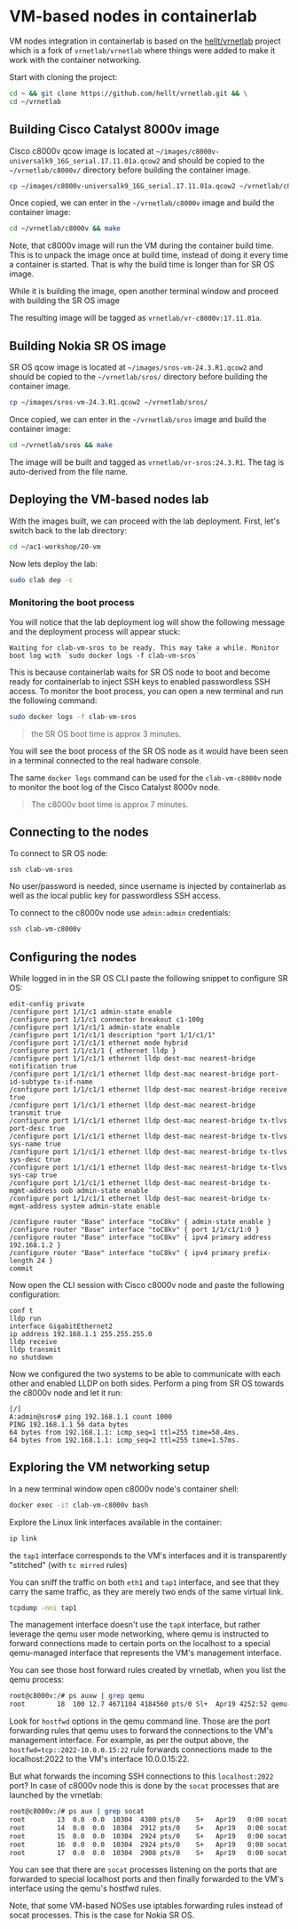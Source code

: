 # VM-based nodes in containerlab

VM nodes integration in containerlab is based on the [hellt/vrnetlab](https://github.com/hellt/vrnetlab) project which is a fork of `vrnetlab/vrnetlab` where things were added to make it work with the container networking.

Start with cloning the project:

```bash
cd ~ && git clone https://github.com/hellt/vrnetlab.git && \
cd ~/vrnetlab
```

## Building Cisco Catalyst 8000v image

Cisco c8000v qcow image is located at `~/images/c8000v-universalk9_16G_serial.17.11.01a.qcow2` and should be copied to the `~/vrnetlab/c8000v/` directory before building the container image.

```bash
cp ~/images/c8000v-universalk9_16G_serial.17.11.01a.qcow2 ~/vrnetlab/c8000v/
```

Once copied, we can enter in the `~/vrnetlab/c8000v` image and build the container image:

```bash
cd ~/vrnetlab/c8000v && make
```

Note, that c8000v image will run the VM during the container build time. This is to unpack the image once at build time, instead of doing it every time a container is started. That is why the build time is longer than for SR OS image.

While it is building the image, open another terminal window and proceed with building the SR OS image

The resulting image will be tagged as `vrnetlab/vr-c8000v:17.11.01a`.

## Building Nokia SR OS image

SR OS qcow image is located at `~/images/sros-vm-24.3.R1.qcow2` and should be copied to the `~/vrnetlab/sros/` directory before building the container image.

```bash
cp ~/images/sros-vm-24.3.R1.qcow2 ~/vrnetlab/sros/
```

Once copied, we can enter in the `~/vrnetlab/sros` image and build the container image:

```bash
cd ~/vrnetlab/sros && make
```

The image will be built and tagged as `vrnetlab/vr-sros:24.3.R1`. The tag is auto-derived from the file name.

## Deploying the VM-based nodes lab

With the images built, we can proceed with the lab deployment. First, let's switch back to the lab directory:

```bash
cd ~/ac1-workshop/20-vm
```

Now lets deploy the lab:

```bash
sudo clab dep -c
```

### Monitoring the boot process

You will notice that the lab deployment log will show the following message and the deployment process will appear stuck:

```
Waiting for clab-vm-sros to be ready. This may take a while. Monitor boot log with `sudo docker logs -f clab-vm-sros`
```

This is because containerlab waits for SR OS node to boot and become ready for containerlab to inject SSH keys to enabled passwordless SSH access. To monitor the boot process, you can open a new terminal and run the following command:

```bash
sudo docker logs -f clab-vm-sros
```

> the SR OS boot time is approx 3 minutes.

You will see the boot process of the SR OS node as it would have been seen in a terminal connected to the real hadware console.

The same `docker logs` command can be used for the `clab-vm-c8000v` node to monitor the boot log of the Cisco Catalyst 8000v node.

> The c8000v boot time is approx 7 minutes.

## Connecting to the nodes

To connect to SR OS node:

```
ssh clab-vm-sros
```

No user/password is needed, since username is injected by containerlab as well as the local public key for passwordless SSH access.

To connect to the c8000v node use `admin:admin` credentials:

```bash
ssh clab-vm-c8000v
```

## Configuring the nodes

While logged in in the SR OS CLI paste the following snippet to configure SR OS:

```
edit-config private
/configure port 1/1/c1 admin-state enable
/configure port 1/1/c1 connector breakout c1-100g
/configure port 1/1/c1/1 admin-state enable
/configure port 1/1/c1/1 description "port 1/1/c1/1"
/configure port 1/1/c1/1 ethernet mode hybrid
/configure port 1/1/c1/1 { ethernet lldp }
/configure port 1/1/c1/1 ethernet lldp dest-mac nearest-bridge notification true
/configure port 1/1/c1/1 ethernet lldp dest-mac nearest-bridge port-id-subtype tx-if-name
/configure port 1/1/c1/1 ethernet lldp dest-mac nearest-bridge receive true
/configure port 1/1/c1/1 ethernet lldp dest-mac nearest-bridge transmit true
/configure port 1/1/c1/1 ethernet lldp dest-mac nearest-bridge tx-tlvs port-desc true
/configure port 1/1/c1/1 ethernet lldp dest-mac nearest-bridge tx-tlvs sys-name true
/configure port 1/1/c1/1 ethernet lldp dest-mac nearest-bridge tx-tlvs sys-desc true
/configure port 1/1/c1/1 ethernet lldp dest-mac nearest-bridge tx-tlvs sys-cap true
/configure port 1/1/c1/1 ethernet lldp dest-mac nearest-bridge tx-mgmt-address oob admin-state enable
/configure port 1/1/c1/1 ethernet lldp dest-mac nearest-bridge tx-mgmt-address system admin-state enable

/configure router "Base" interface "toC8kv" { admin-state enable }
/configure router "Base" interface "toC8kv" { port 1/1/c1/1:0 }
/configure router "Base" interface "toC8kv" { ipv4 primary address 192.168.1.2 }
/configure router "Base" interface "toC8kv" { ipv4 primary prefix-length 24 }
commit
```

Now open the CLI session with Cisco c8000v node and paste the following configuration:

```
conf t
lldp run
interface GigabitEthernet2
ip address 192.168.1.1 255.255.255.0
lldp receive
lldp transmit
no shutdown
```

Now we configured the two systems to be able to communicate with each other and enabled LLDP on both sides. Perform a ping from SR OS towards the c8000v node and let it run:

```
[/]
A:admin@sros# ping 192.168.1.1 count 1000
PING 192.168.1.1 56 data bytes
64 bytes from 192.168.1.1: icmp_seq=1 ttl=255 time=50.4ms.
64 bytes from 192.168.1.1: icmp_seq=2 ttl=255 time=1.57ms.
```

## Exploring the VM networking setup

In a new terminal window open c8000v node's container shell:

```bash
docker exec -it clab-vm-c8000v bash
```

Explore the Linux link interfaces available in the container:

```bash
ip link
```

the `tap1` interface corresponds to the VM's interfaces and it is transparently "stitched" (with `tc mirred` rules)

You can sniff the traffic on both `eth1` and `tap1` interface, and see that they carry the same traffic, as they are merely two ends of the same virtual link.

```bash
tcpdump -nni tap1
```

The management interface doesn't use the `tapX` interface, but rather leverage the qemu user mode networking, where qemu is instructed to forward connections made to certain ports on the localhost to a special qemu-managed interface that represents the VM's management interface.

You can see those host forward rules created by vrnetlab, when you list the qemu process:

```bash
root@c8000v:/# ps auxw | grep qemu
root        18  100 12.7 4671104 4184560 pts/0 Sl+  Apr19 4252:52 qemu-system-x86_64 -enable-kvm -display none -machine pc -monitor tcp:0.0.0.0:4000,server,nowait -m 4096 -serial telnet:0.0.0.0:5000,server,nowait -drive if=ide,file=/c8000v-universalk9_16G_serial.17.11.01a-overlay-overlay-overlay.qcow2 -device pci-bridge,chassis_nr=1,id=pci.1 -device vmxnet3,netdev=p00,mac=0C:00:6b:ff:46:00 -netdev user,id=p00,net=10.0.0.0/24,tftp=/tftpboot,hostfwd=tcp::2022-10.0.0.15:22,hostfwd=udp::2161-10.0.0.15:161,hostfwd=tcp::2830-10.0.0.15:830,hostfwd=tcp::2080-10.0.0.15:80,hostfwd=tcp::2443-10.0.0.15:443 -device vmxnet3,netdev=p01,mac=0C:00:50:19:05:01,bus=pci.1,addr=0x2 -netdev tap,id=p01,ifname=tap1,script=/etc/tc-tap-ifup,downscript=no
```

Look for `hostfwd` options in the qemu command line. Those are the port forwarding rules that qemu uses to forward the connections to the VM's management interface. For example, as per the output above, the `hostfwd=tcp::2022-10.0.0.15:22` rule forwards connections made to the localhost:2022 to the VM's interface 10.0.0.15:22.

But what forwards the incoming SSH connections to this `localhost:2022` port? In case of c8000v node this is done by the `socat` processes that are launched by the vrnetlab:

```bash
root@c8000v:/# ps aux | grep socat
root        13  0.0  0.0  10304  4300 pts/0    S+   Apr19   0:00 socat TCP-LISTEN:22,fork TCP:127.0.0.1:2022
root        14  0.0  0.0  10304  2912 pts/0    S+   Apr19   0:00 socat UDP-LISTEN:161,fork UDP:127.0.0.1:2161
root        15  0.0  0.0  10304  2924 pts/0    S+   Apr19   0:00 socat TCP-LISTEN:830,fork TCP:127.0.0.1:2830
root        16  0.0  0.0  10304  2924 pts/0    S+   Apr19   0:00 socat TCP-LISTEN:80,fork TCP:127.0.0.1:2080
root        17  0.0  0.0  10304  2908 pts/0    S+   Apr19   0:00 socat TCP-LISTEN:443,fork TCP:127.0.0.1:2443
```

You can see that there are `socat` processes listening on the ports that are forwarded to special localhost ports and then finally forwarded to the VM's interface using the qemu's hostfwd rules.

Note, that some VM-based NOSes use iptables forwarding rules instead of socat processes. This is the case for Nokia SR OS.
